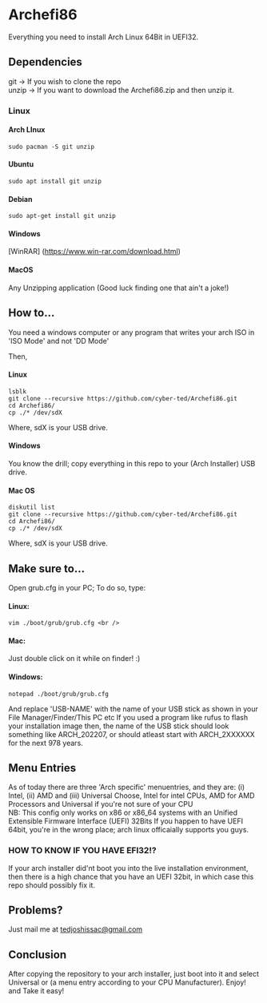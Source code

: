 # Archefi86

Everything you need to install Arch Linux 64Bit in UEFI32.

## Dependencies 

git -> If you wish to clone the repo <br /> 
unzip -> If you want to download the Archefi86.zip and then unzip it. 

### Linux 
    
#### Arch LInux 
    sudo pacman -S git unzip 
    
#### Ubuntu 
    sudo apt install git unzip 
    
#### Debian 
    sudo apt-get install git unzip 
    
#### Windows 

[WinRAR] (https://www.win-rar.com/download.html)

#### MacOS 
Any Unzipping application (Good luck finding one that ain't a joke!)

## How to... 

You need a windows computer or any program that writes your arch ISO in 'ISO Mode' and not 'DD Mode' 

Then, 

#### Linux 
    lsblk 
    git clone --recursive https://github.com/cyber-ted/Archefi86.git
    cd Archefi86/ 
    cp ./* /dev/sdX
    
Where, sdX is your USB drive. 

#### Windows 

You know the drill; copy everything in this repo to your (Arch Installer) USB drive. 

#### Mac OS
    diskutil list          
    git clone --recursive https://github.com/cyber-ted/Archefi86.git
    cd Archefi86/ 
    cp ./* /dev/sdX
    
Where, sdX is your USB drive.

## Make sure to...

Open grub.cfg in your PC; To do so, type: 

#### Linux: 
    vim ./boot/grub/grub.cfg <br /> 

#### Mac: 

Just double click on it while on finder! :) <br />  

#### Windows: 
    notepad ./boot/grub/grub.cfg  

And replace 'USB-NAME' with the name of your USB stick as shown in your File Manager/Finder/This PC etc
If you used a program like rufus to flash your installation image then, the name of the USB stick should look something like ARCH_202207, or should atleast start with ARCH_2XXXXXX for the next 978 years. 

## Menu Entries 

As of today there are three 'Arch specific' menuentries, and they are: (i) Intel, (ii) AMD and (iii) Universal 
Choose, Intel for intel CPUs, AMD for AMD Processors and Universal if you're not sure of your CPU <br /> 
NB: This config only works on x86 or x86_64 systems with an Unified Extensible Firmware Interface (UEFI) 32Bits 
If you happen to have UEFI 64bit, you're in the wrong place; arch linux officaially supports you guys.

### HOW TO KNOW IF YOU HAVE EFI32!?
If your arch installer did'nt boot you into the live installation environment, then there is a high chance that you have an UEFI 32bit, in which case this repo should possibly fix it. 

## Problems? 
Just mail me at tedjoshissac@gmail.com

## Conclusion 
After copying the repository to your arch installer, just boot into it and select Universal or (a menu entry according to your CPU Manufacturer).
Enjoy! and Take it easy!
